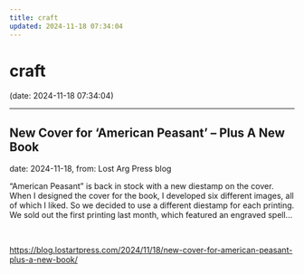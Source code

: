 ```yaml
---
title: craft
updated: 2024-11-18 07:34:04
---
```


# craft

(date: 2024-11-18 07:34:04)

---

## New Cover for ‘American Peasant’ – Plus A New Book

date: 2024-11-18, from: Lost Arg Press blog

“American Peasant” is back in stock with a new diestamp on the cover. When I designed the cover for the book, I developed six different images, all of which I liked. So we decided to use a different diestamp for each printing. We sold out the first printing last month, which featured an engraved spell... 

<br> 

<https://blog.lostartpress.com/2024/11/18/new-cover-for-american-peasant-plus-a-new-book/>


